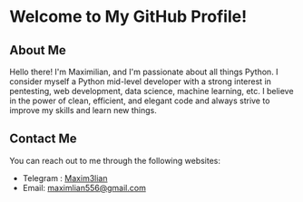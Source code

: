 # Welcome to My GitHub Profile!

## About Me
Hello there! I'm Maximilian, and I'm passionate about all things Python. I consider myself a Python mid-level developer with a strong interest in pentesting, web development, data science, machine learning, etc. I believe in the power of clean, efficient, and elegant code and always strive to improve my skills and learn new things.

## Contact Me
You can reach out to me through the following websites:
- Telegram : [Maxim3lian](https://t.me/Maxim3lian)
- Email: [maximlian556@gmail.com](mailto:maximlian556@gmail.com)
